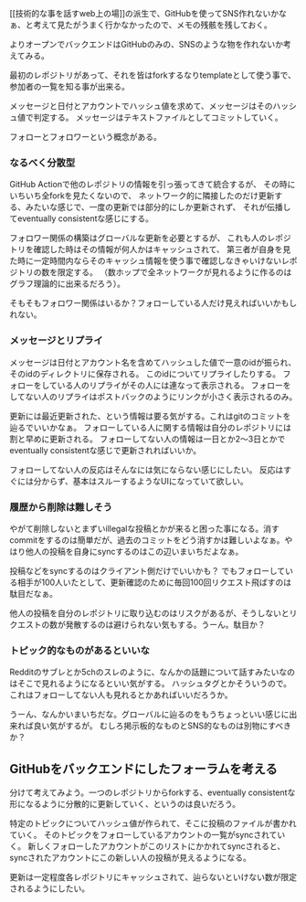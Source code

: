 [[技術的な事を話すweb上の場]]の派生で、GitHubを使ってSNS作れないかなぁ、と考えて見たがうまく行かなかったので、メモの残骸を残しておく。

よりオープンでバックエンドはGitHubのみの、SNSのような物を作れないか考えてみる。

最初のレポジトリがあって、それを皆はforkするなりtemplateとして使う事で、
参加者の一覧を知る事が出来る。

メッセージと日付とアカウントでハッシュ値を求めて、メッセージはそのハッシュ値で判定する。
メッセージはテキストファイルとしてコミットしていく。

フォローとフォロワーという概念がある。

### なるべく分散型

GitHub Actionで他のレポジトリの情報を引っ張ってきて統合するが、
その時にいちいち全forkを見たくないので、
ネットワーク的に隣接したのだけ更新する、みたいな感じで、一度の更新では部分的にしか更新されず、
それが伝播してeventually consistentな感じにする。

フォロワー関係の構築はグローバルな更新を必要とするが、
これも人のレポジトリを確認した時はその情報が何人かはキャッシュされて、
第三者が自身を見た時に一定時間内ならそのキャッシュ情報を使う事で確認しなきゃいけないレポジトリの数を限定する。
（数ホップで全ネットワークが見れるように作るのはグラフ理論的に出来るだろう）。

そもそもフォロワー関係はいるか？フォローしている人だけ見えればいいかもしれない。

### メッセージとリプライ

メッセージは日付とアカウント名を含めてハッシュした値で一意のidが振られ、そのidのディレクトリに保存される。
このidについてリプライしたりする。
フォローをしている人のリプライがその人には連なって表示される。
フォローをしてない人のリプライはポストバックのようにリンクが小さく表示されるのみ。

更新には最近更新された、という情報は要る気がする。これはgitのコミットを辿るでいいかなぁ。
フォローしている人に関する情報は自分のレポジトリには割と早めに更新される。
フォローしてない人の情報は一日とか2〜3日とかでeventually consistentな感じで更新されればいいか。

フォローしてない人の反応はそんなには気にならない感じにしたい。
反応はすぐには分からず、基本はスルーするようなUIになっていて欲しい。

### 履歴から削除は難しそう

やがて削除しないとまずいillegalな投稿とかが来ると困った事になる。消すcommitをするのは簡単だが、過去のコミットをどう消すかは難しいよなぁ。やはり他人の投稿を自身にsyncするのはこの辺いまいちだよなぁ。

投稿などをsyncするのはクライアント側だけでいいかも？
でもフォローしている相手が100人いたとして、更新確認のために毎回100回リクエスト飛ばすのは駄目だなぁ。

他人の投稿を自分のレポジトリに取り込むのはリスクがあるが、そうしないとリクエストの数が発散するのは避けられない気もする。うーん。駄目か？

### トピック的なものがあるといいな

Redditのサブレとか5chのスレのように、なんかの話題について話すみたいなのはそこで見れるようになるといい気がする。
ハッシュタグとかそういうので。
これはフォローしてない人も見れるとかあればいいだろうか。

うーん、なんかいまいちだな。グローバルに辿るのをもうちょっといい感じに出来れば良い気がするが。
むしろ掲示板的なものとSNS的なものは別物にすべきか？

## GitHubをバックエンドにしたフォーラムを考える

分けて考えてみよう。一つのレポジトリからforkする、eventually consistentな形になるように分散的に更新していく、というのは良いだろう。

特定のトピックについてハッシュ値が作られて、そこに投稿のファイルが書かれていく。
そのトピックをフォローしているアカウントの一覧がsyncされていく。
新しくフォローしたアカウントがこのリストにかかれてsyncされると、syncされたアカウントにこの新しい人の投稿が見えるようになる。

更新は一定程度各レポジトリにキャッシュされて、辿らないといけない数が限定されるようにしたい。